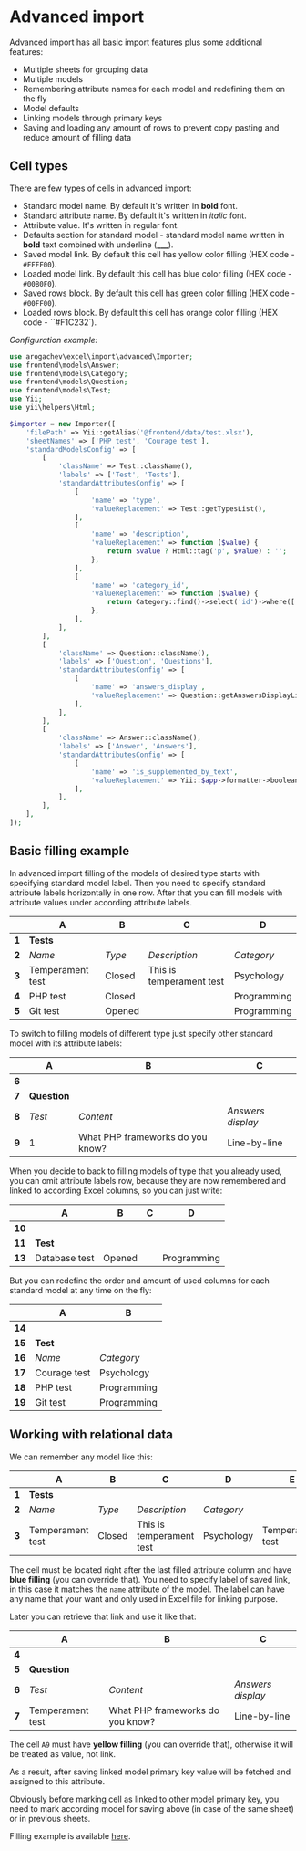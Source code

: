 # Advanced import

Advanced import has all basic import features plus some additional features:

- Multiple sheets for grouping data
- Multiple models
- Remembering attribute names for each model and redefining them on the fly
- Model defaults
- Linking models through primary keys
- Saving and loading any amount of rows to prevent copy pasting and reduce amount of filling data

## Cell types

There are few types of cells in advanced import:

- Standard model name. By default it's written in **bold** font.
- Standard attribute name. By default it's written in *italic* font.
- Attribute value. It's written in regular font.
- Defaults section for standard model - standard model name written in **bold** text combined with underline (**___**).
- Saved model link. By default this cell has yellow color filling (HEX code - `#FFFF00`).
- Loaded model link. By default this cell has blue color filling (HEX code - `#00B0F0`).
- Saved rows block. By default this cell has green color filling (HEX code - `#00FF00`).
- Loaded rows block. By default this cell has orange color filling (HEX code - ``#F1C232`).

*Configuration example:*

```php
use arogachev\excel\import\advanced\Importer;
use frontend\models\Answer;
use frontend\models\Category;
use frontend\models\Question;
use frontend\models\Test;
use Yii;
use yii\helpers\Html;

$importer = new Importer([
    'filePath' => Yii::getAlias('@frontend/data/test.xlsx'),
    'sheetNames' => ['PHP test', 'Courage test'],
    'standardModelsConfig' => [
        [
            'className' => Test::className(),
            'labels' => ['Test', 'Tests'],
            'standardAttributesConfig' => [
                [
                    'name' => 'type',
                    'valueReplacement' => Test::getTypesList(),
                ],
                [
                    'name' => 'description',
                    'valueReplacement' => function ($value) {
                        return $value ? Html::tag('p', $value) : '';
                    },
                ],
                [
                    'name' => 'category_id',
                    'valueReplacement' => function ($value) {
                        return Category::find()->select('id')->where(['name' => $value]);
                    },
                ],
            ],
        ],
        [
            'className' => Question::className(),
            'labels' => ['Question', 'Questions'],
            'standardAttributesConfig' => [
                [
                    'name' => 'answers_display',
                    'valueReplacement' => Question::getAnswersDisplayList(),
                ],
            ],
        ],
        [
            'className' => Answer::className(),
            'labels' => ['Answer', 'Answers'],
            'standardAttributesConfig' => [
                [
                    'name' => 'is_supplemented_by_text',
                    'valueReplacement' => Yii::$app->formatter->booleanFormat,
                ],
            ],
        ],
    ],
]);
```

## Basic filling example

In advanced import filling of the models of desired type starts with specifying standard model label. Then you need to
specify standard attribute labels horizontally in one row. After that you can fill models with attribute values under
according attribute labels.

|       | A                | B      | C                        | D           |
| ----- | ---------------- | ------ | ------------------------ | ----------- |
| **1** | **Tests**        |        |                          |             |
| **2** | *Name*           | *Type* | *Description*            | *Category*  |
| **3** | Temperament test | Closed | This is temperament test | Psychology  |
| **4** | PHP test         | Closed |                          | Programming |
| **5** | Git test         | Opened |                          | Programming |

To switch to filling models of different type just specify other standard model with its attribute labels:

|       | A            | B                                | C                 |
| ----- |------------- | -------------------------------- | ----------------- |
| **6** |              |                                  |                   |
| **7** | **Question** |                                  |                   |
| **8** | *Test*       | *Content*                        | *Answers display* |
| **9** | 1            | What PHP frameworks do you know? | Line-by-line      |

When you decide to back to filling models of type that you already used, you can omit attribute labels row, because they
are now remembered and linked to according Excel columns, so you can just write:

|        | A             | B        | C   | D            |
| ------ | ------------- | -------- | --- | ------------ |
| **10** |               |          |     |              |
| **11** | **Test**      |          |     |              |
| **13** | Database test | Opened   |     | Programming  |

But you can redefine the order and amount of used columns for each standard model at any time on the fly:

|        | A            | B           |
| ------ | ------------ | ----------- |
| **14** |              |             |
| **15** | **Test**     |             |
| **16** | *Name*       | *Category*  |
| **17** | Courage test | Psychology  |
| **18** | PHP test     | Programming |
| **19** | Git test     | Programming |

## Working with relational data

We can remember any model like this:

|       | A                | B      | C                        | D           | E                |
| ----- | ---------------- | ------ | ------------------------ | ----------- | ---------------- |
| **1** | **Tests**        |        |                          |             |                  |
| **2** | *Name*           | *Type* | *Description*            | *Category*  |                  |
| **3** | Temperament test | Closed | This is temperament test | Psychology  | Temperament test |

The cell must be located right after the last filled attribute column and have **blue filling** (you can override
that). You need to specify label of saved link, in this case it matches the `name` attribute of the model. The label
can have any name that your want and only used in Excel file for linking purpose.

Later you can retrieve that link and use it like that:

|       | A                | B                                | C                 |
| ----- |----------------- | -------------------------------- | ----------------- |
| **4** |                  |                                  |                   |
| **5** | **Question**     |                                  |                   |
| **6** | *Test*           | *Content*                        | *Answers display* |
| **7** | Temperament test | What PHP frameworks do you know? | Line-by-line      |

The cell `A9` must have **yellow filling** (you can override that), otherwise it will be treated as value, not link.

As a result, after saving linked model primary key value will be fetched and assigned to this attribute.

Obviously before marking cell as linked to other model primary key, you need to mark according model for saving above
(in case of the same sheet) or in previous sheets.

Filling example is available [here](https://docs.google.com/spreadsheets/d/1WQp1JkQNU8tAxX1nMg7rEd_G0kqkaqIVeFx1CjHWHgM/edit?usp=sharing).
